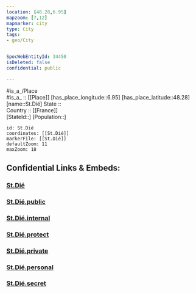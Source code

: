 ```yaml
---
location: [48.28,6.95] 
mapzoom: [7,12] 
mapmarker: city 
type: City
tags:
- geo/City


SpocWebEntityId: 34450
isDeleted: false
confidential: public

---
```

#is_a_/Place  
#is_a_ :: [[Place]] 
[has_place_longitude::6.95] 
[has_place_latitude::48.28] 
[name::St.Dié] 
State ::  
Country :: [[France]]  
[StateId::] 
[Population::] 



```leaflet
id: St.Dié
coordinates: [[St.Dié]] 
markerFile: [[St.Dié]] 
defaultZoom: 11 
maxZoom: 18
```


## Confidential Links & Embeds: 

### [St.Dié](/_Standards/Earth/Continent/Europe/Europe~West/France/regions~France/Grand_Est/departments~Grand_Est/Vosges/communes~Vosges/Saint-Dié-des-Vosges/cities~Saint-Dié-des-Vosges/St.Dié.md) 

### [St.Dié.public](/_public/Earth/Continent/Europe/Europe~West/France/regions~France/Grand_Est/departments~Grand_Est/Vosges/communes~Vosges/Saint-Dié-des-Vosges/cities~Saint-Dié-des-Vosges/St.Dié.public.md) 

### [St.Dié.internal](/_internal/Earth/Continent/Europe/Europe~West/France/regions~France/Grand_Est/departments~Grand_Est/Vosges/communes~Vosges/Saint-Dié-des-Vosges/cities~Saint-Dié-des-Vosges/St.Dié.internal.md) 

### [St.Dié.protect](/_protect/Earth/Continent/Europe/Europe~West/France/regions~France/Grand_Est/departments~Grand_Est/Vosges/communes~Vosges/Saint-Dié-des-Vosges/cities~Saint-Dié-des-Vosges/St.Dié.protect.md) 

### [St.Dié.private](/_private/Earth/Continent/Europe/Europe~West/France/regions~France/Grand_Est/departments~Grand_Est/Vosges/communes~Vosges/Saint-Dié-des-Vosges/cities~Saint-Dié-des-Vosges/St.Dié.private.md) 

### [St.Dié.personal](/_personal/Earth/Continent/Europe/Europe~West/France/regions~France/Grand_Est/departments~Grand_Est/Vosges/communes~Vosges/Saint-Dié-des-Vosges/cities~Saint-Dié-des-Vosges/St.Dié.personal.md) 

### [St.Dié.secret](/_secret/Earth/Continent/Europe/Europe~West/France/regions~France/Grand_Est/departments~Grand_Est/Vosges/communes~Vosges/Saint-Dié-des-Vosges/cities~Saint-Dié-des-Vosges/St.Dié.secret.md)

